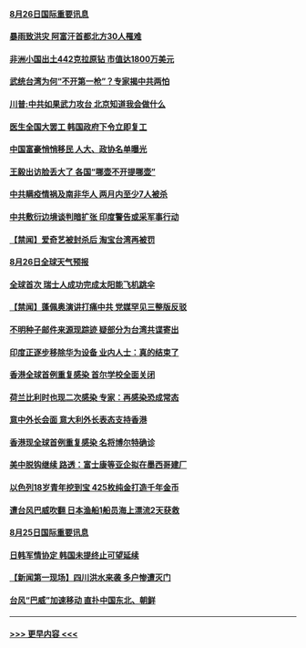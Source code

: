 #### [8月26日国际重要讯息](../pages/prog202/a102926631.md?t=08261702) 
#### [暴雨致洪灾 阿富汗首都北方30人罹难](../pages/prog202/a102926623.md?t=08261702) 
#### [非洲小国出土442克拉原钻 市值达1800万美元](../pages/prog202/a102926575.md?t=08261702) 
#### [武统台湾为何“不开第一枪”？专家揭中共两怕](../pages/prog202/a102926556.md?t=08261702) 
#### [川普:中共如果武力攻台   北京知道我会做什么](../pages/prog202/a102926520.md?t=08261702) 
#### [医生全国大罢工 韩国政府下令立即复工](../pages/prog202/a102926507.md?t=08261702) 
#### [中国富豪悄悄移民 人大、政协名单曝光](../pages/prog202/a102926504.md?t=08261702) 
#### [王毅出访脸丢大了 各国“哪壶不开提哪壶”](../pages/prog202/a102926444.md?t=08261702) 
#### [中共瞒疫情祸及南非华人 两月内至少7人被杀](../pages/prog202/a102926326.md?t=08261702) 
#### [中共敷衍边境谈判暗扩张 印度警告或采军事行动](../pages/prog202/a102926330.md?t=08261702) 
#### [【禁闻】爱奇艺被封杀后 淘宝台湾再被罚](../pages/prog202/a102926368.md?t=08261702) 
#### [8月26日全球天气预报](../pages/prog202/a102926341.md?t=08261702) 
#### [全球首次 瑞士人成功完成太阳能飞机跳伞](../pages/prog202/a102926304.md?t=08261702) 
#### [【禁闻】蓬佩奥演讲打痛中共 党媒罕见三整版反驳](../pages/prog202/a102926297.md?t=08261702) 
#### [不明种子邮件来源现踪迹 疑部分为台湾共谍寄出](../pages/prog202/a102926269.md?t=08261702) 
#### [印度正逐步移除华为设备  业内人士：真的结束了](../pages/prog202/a102926253.md?t=08261702) 
#### [香港全球首例重复感染 首尔学校全面关闭](../pages/prog202/a102926263.md?t=08261702) 
#### [荷兰比利时也现二次感染  专家：再感染恐成常态](../pages/prog202/a102926208.md?t=08261702) 
#### [意中外长会面 意大利外长表态支持香港](../pages/prog202/a102926173.md?t=08261702) 
#### [香港现全球首例重复感染 名将博尔特确诊](../pages/prog202/a102926142.md?t=08261702) 
#### [美中脱钩继续  路透：富士康等亚企拟在墨西哥建厂](../pages/prog202/a102926120.md?t=08261702) 
#### [以色列18岁青年挖到宝 425枚纯金打造千年金币](../pages/prog202/a102925997.md?t=08261702) 
#### [遭台风巴威吹翻 日本渔船1船员海上漂流2天获救](../pages/prog202/a102925984.md?t=08261702) 
#### [8月25日国际重要讯息](../pages/prog202/a102925917.md?t=08261702) 
#### [日韩军情协定 韩国未提终止可望延续](../pages/prog202/a102925873.md?t=08261702) 
#### [【新闻第一现场】四川洪水来袭 多户惨遭灭门](../pages/prog202/a102925901.md?t=08261702) 
#### [台风“巴威”加速移动 直扑中国东北、朝鲜](../pages/prog202/a102925833.md?t=08261702) 

----
#### [ >>> 更早内容 <<< ](../indexes/prog202-earlier.md)
